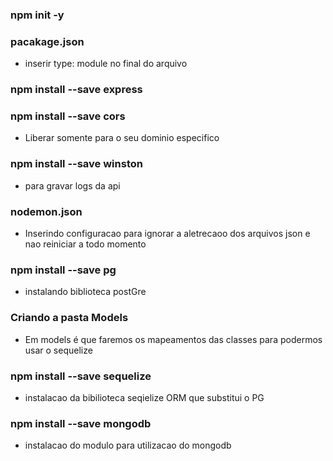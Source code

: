 ### npm init -y

### pacakage.json
- inserir type: module no final do arquivo

### npm install --save express

### npm install --save cors
- Liberar somente para o seu dominio especifico

### npm install --save winston
- para gravar logs da api

### nodemon.json
- Inserindo configuracao para ignorar a aletrecaoo dos
arquivos json e nao reiniciar a todo momento

### npm install --save pg
- instalando biblioteca postGre

### Criando a pasta Models
- Em models é que faremos os mapeamentos das classes para
podermos usar o sequelize

### npm install --save sequelize
- instalacao da bibilioteca seqielize ORM que substitui o PG

### npm install --save mongodb
- instalacao do modulo para utilizacao do mongodb
